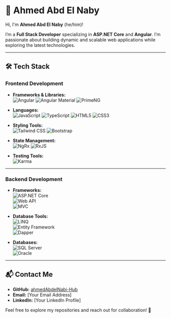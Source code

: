 # 👋 Ahmed Abd El Naby  
Hi, I'm **Ahmed Abd El Naby** (he/him)!  

I’m a **Full Stack Developer** specializing in **ASP.NET Core** and **Angular**. I’m passionate about building dynamic and scalable web applications while exploring the latest technologies.

---

## 🛠 Tech Stack  

### **Frontend Development**  
- **Frameworks & Libraries:**  
  ![Angular](https://img.shields.io/badge/-Angular-DD0031?style=flat-square&logo=angular&logoColor=white)  ![Angular Material](https://img.shields.io/badge/-Angular%20Material-757575?style=flatsquare&logo=angular&logoColor=white)  ![PrimeNG](https://img.shields.io/badge/-PrimeNG-777BB4?style=flat-square)  

- **Languages:**  
  ![JavaScript](https://img.shields.io/badge/-JavaScript-F7DF1E?style=flat-square&logo=javascript&logoColor=black)  ![TypeScript](https://img.shields.io/badge/-TypeScript-3178C6?style=flat-square&logo=typescript&logoColor=white)  ![HTML5](https://img.shields.io/badge/-HTML5-E34F26?style=flat-square&logo=html5&logoColor=white)  ![CSS3](https://img.shields.io/badge/-CSS3-1572B6?style=flat-square&logo=css3&logoColor=white)  

- **Styling Tools:**  
  ![Tailwind CSS](https://img.shields.io/badge/-Tailwind%20CSS-38B2AC?style=flat-square&logo=tailwind-css&logoColor=white)  ![Bootstrap](https://img.shields.io/badge/-Bootstrap-7952B3?style=flat-square&logo=bootstrap&logoColor=white)  

- **State Management:**  
  ![NgRx](https://img.shields.io/badge/-NgRx-D81B60?style=flat-square&logo=redux&logoColor=white)  ![RxJS](https://img.shields.io/badge/-RxJS-B7178C?style=flat-square&logo=reactivex&logoColor=white)  

- **Testing Tools:**  
  ![Karma](https://img.shields.io/badge/-Karma-448B44?style=flat-square&logo=karma&logoColor=white)  

---

### **Backend Development**  
- **Frameworks:**  
  ![ASP.NET Core](https://img.shields.io/badge/-ASP.NET%20Core-5C2D91?style=flat-square&logo=.net&logoColor=white)  
  ![Web API](https://img.shields.io/badge/-Web%20API-5C2D91?style=flat-square&logo=.net&logoColor=white)  
  ![MVC](https://img.shields.io/badge/-MVC-5C2D91?style=flat-square&logo=.net&logoColor=white)  

- **Database Tools:**  
  ![LINQ](https://img.shields.io/badge/-LINQ-512BD4?style=flat-square&logo=dotnet&logoColor=white)  
  ![Entity Framework](https://img.shields.io/badge/-Entity%20Framework-512BD4?style=flat-square&logo=dotnet&logoColor=white)  
  ![Dapper](https://img.shields.io/badge/-Dapper-512BD4?style=flat-square)  

- **Databases:**  
  ![SQL Server](https://img.shields.io/badge/-SQL%20Server-CC2927?style=flat-square&logo=microsoft-sql-server&logoColor=white)  
  ![Oracle](https://img.shields.io/badge/-Oracle-F80000?style=flat-square&logo=oracle&logoColor=white)  

---

## 📬 Contact Me  
- **GitHub:** [ahmedAbdelNabi-Hub](https://github.com/ahmedAbdelNabi-Hub)  
- **Email:** [Your Email Address]  
- **LinkedIn:** [Your LinkedIn Profile]  

Feel free to explore my repositories and reach out for collaboration! 🚀
